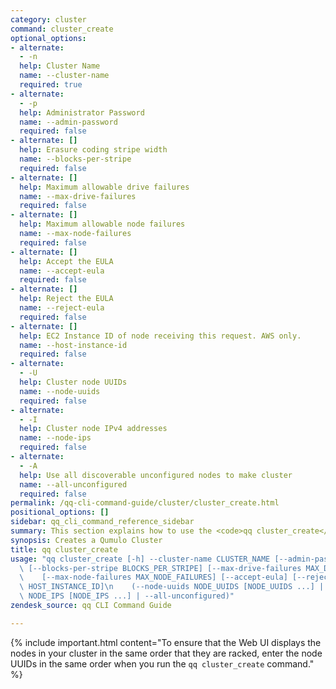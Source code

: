 ```yaml
---
category: cluster
command: cluster_create
optional_options:
- alternate:
  - -n
  help: Cluster Name
  name: --cluster-name
  required: true
- alternate:
  - -p
  help: Administrator Password
  name: --admin-password
  required: false
- alternate: []
  help: Erasure coding stripe width
  name: --blocks-per-stripe
  required: false
- alternate: []
  help: Maximum allowable drive failures
  name: --max-drive-failures
  required: false
- alternate: []
  help: Maximum allowable node failures
  name: --max-node-failures
  required: false
- alternate: []
  help: Accept the EULA
  name: --accept-eula
  required: false
- alternate: []
  help: Reject the EULA
  name: --reject-eula
  required: false
- alternate: []
  help: EC2 Instance ID of node receiving this request. AWS only.
  name: --host-instance-id
  required: false
- alternate:
  - -U
  help: Cluster node UUIDs
  name: --node-uuids
  required: false
- alternate:
  - -I
  help: Cluster node IPv4 addresses
  name: --node-ips
  required: false
- alternate:
  - -A
  help: Use all discoverable unconfigured nodes to make cluster
  name: --all-unconfigured
  required: false
permalink: /qq-cli-command-guide/cluster/cluster_create.html
positional_options: []
sidebar: qq_cli_command_reference_sidebar
summary: This section explains how to use the <code>qq cluster_create</code> command.
synopsis: Creates a Qumulo Cluster
title: qq cluster_create
usage: "qq cluster_create [-h] --cluster-name CLUSTER_NAME [--admin-password ADMIN_PASSWORD]\
  \ [--blocks-per-stripe BLOCKS_PER_STRIPE] [--max-drive-failures MAX_DRIVE_FAILURES]\n\
  \    [--max-node-failures MAX_NODE_FAILURES] [--accept-eula] [--reject-eula] [--host-instance-id\
  \ HOST_INSTANCE_ID]\n    (--node-uuids NODE_UUIDS [NODE_UUIDS ...] | --node-ips\
  \ NODE_IPS [NODE_IPS ...] | --all-unconfigured)"
zendesk_source: qq CLI Command Guide

---
```

{% include important.html content="To ensure that the Web UI displays the nodes in your cluster in the same order that they are racked, enter the node UUIDs in the same order when you run the `qq cluster_create` command." %}
